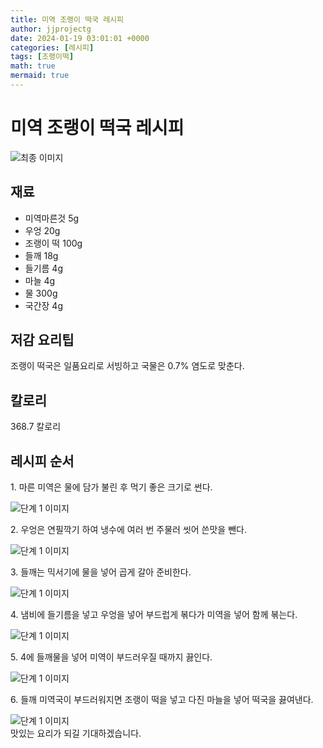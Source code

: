 ```yaml
---
title: 미역 조랭이 떡국 레시피
author: jjprojectg
date: 2024-01-19 03:01:01 +0000
categories: [레시피]
tags: [조랭이떡]
math: true
mermaid: true
---
```

<meta name="og:type" content="website"/>
<meta charset="UTF-8"/>
<div class="header">
  <h1>미역 조랭이 떡국 레시피</h1>
</div>

<div class="container my-4">
  <div class="row">
    <div class="col-12 col-md-6">
      <div class="recipe-image">
        <img src="http://www.foodsafetykorea.go.kr/uploadimg/20141117/20141117053339_1416213219015.jpg" class="step-image" alt="최종 이미지"/>
      </div>
    </div>
    <div class="col-12 col-md-6">
      <div class="ingredients">
        <h2>재료</h2>
        <ul class="card">
          <li> 미역마른것 5g </li>
          <li>  우엉 20g </li>
          <li>  조랭이 떡 100g </li>
          <li>  들깨 18g </li>
          <li>  들기름 4g </li>
          <li>  마늘 4g </li>
          <li>  물 300g </li>
          <li>  국간장 4g </li>
</ul>
      </div>
    </div>
    <div class="col-12 col-md-6">
      <div class="ingredients">
        <h2>저감 요리팁</h2>
        <div class="card"> 
          <p>
            조랭이 떡국은 일품요리로 서빙하고 국물은 0.7% 염도로 맞춘다.
          </p>
        </div>
      </div>
      <div class="ingredients">
        <h2>칼로리</h2>
        <div class="card"> 
          <p>
            368.7 칼로리
          </p>
        </div>
      </div>
    </div>
  </div>

  <h2 class="my-4">레시피 순서</h2>
  <div class="card recipe-card">
    <div class="card-body recipe-step">
      <p class="card-text step-description">1. 마른 미역은 물에 담가 불린 후 먹기 좋은 크기로 썬다.</p>
      <img src="http://www.foodsafetykorea.go.kr/uploadimg/cook/787-1.jpg" alt="단계 1 이미지" class="step-image"/>
    </div>
  </div>
  <div class="card recipe-card">
    <div class="card-body recipe-step">
      <p class="card-text step-description">2. 우엉은 연필깍기 하여 냉수에 여러 번 주물러 씻어 쓴맛을 뺀다.</p>
      <img src="http://www.foodsafetykorea.go.kr/uploadimg/cook/787-2.jpg" alt="단계 1 이미지" class="step-image"/>
    </div>
  </div>
  <div class="card recipe-card">
    <div class="card-body recipe-step">
      <p class="card-text step-description">3. 들깨는 믹서기에 물을 넣어 곱게 갈아 준비한다.</p>
      <img src="http://www.foodsafetykorea.go.kr/uploadimg/cook/787-3.jpg" alt="단계 1 이미지" class="step-image"/>
    </div>
  </div>
  <div class="card recipe-card">
    <div class="card-body recipe-step">
      <p class="card-text step-description">4. 냄비에 들기름을 넣고 우엉을 넣어 부드럽게 볶다가 미역을 넣어 함께 볶는다.</p>
      <img src="http://www.foodsafetykorea.go.kr/uploadimg/cook/787-4.jpg" alt="단계 1 이미지" class="step-image"/>
    </div>
  </div>
  <div class="card recipe-card">
    <div class="card-body recipe-step">
      <p class="card-text step-description">5. 4에 들깨물을 넣어 미역이 부드러우질 때까지 끓인다.</p>
      <img src="http://www.foodsafetykorea.go.kr/uploadimg/cook/787-5.jpg" alt="단계 1 이미지" class="step-image"/>
    </div>
  </div>
  <div class="card recipe-card">
    <div class="card-body recipe-step">
      <p class="card-text step-description">6. 들깨 미역국이 부드러워지면 조랭이 떡을 넣고 다진 마늘을 넣어 떡국을 끓여낸다.</p>
      <img src="http://www.foodsafetykorea.go.kr/uploadimg/cook/787-6.jpg" alt="단계 1 이미지" class="step-image"/>
    </div>
  </div>

</div>
맛있는 요리가 되길 기대하겠습니다.
